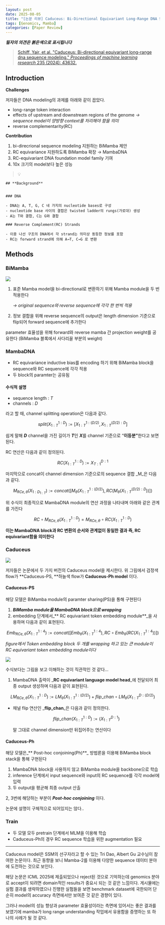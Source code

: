 ```yaml
---
layout: post
date: 2025-08-05
title: "[논문 리뷰] Caduceus: Bi-Directional Equivariant Long-Range DNA Sequence Modeling"
tags: [Genomics, Mamba]
categories: [Paper Review]
---
```


<span class="notion-red">_**필자의 의견은 붉은색으로 표시됩니다**_</span>


> [Schiff, Yair, et al. "Caduceus: Bi-directional equivariant long-range dna sequence modeling." ](https://pmc.ncbi.nlm.nih.gov/articles/PMC12189541/)[_Proceedings of machine learning research_](https://pmc.ncbi.nlm.nih.gov/articles/PMC12189541/)[ 235 (2024): 43632.](https://pmc.ncbi.nlm.nih.gov/articles/PMC12189541/)



## Introduction


**Challenges**


저자들은 DNA modeling의 과제를 아래와 같이 꼽았다.

- long-range token interaction
- effects of upstream and downstream regions of the genome 
_→ sequence model이 양방향 context를 처리해야 함을 의미_
- reverse complementarity(RC)

**Contribution**

1. bi-direcrional sequence modeling 지원하는 BiMamba 제안
1. RC equivariance 지원하도록 BiMamba 확장 → MambaDNA
1. RC-equivariant DNA foundation model family 기여
1. 10x 크기의 model보다 높은 성능

> 💡 


	## **Background**


	### DNA

	- DNA는 A, T, G, C 네 가지의 nucleotide bases로 구성
	- nucleotide base 사이의 결합은 twisted ladder의 rungs(가로대) 생성
	- A는 T와 결합, C는 G와 결합

	### Reverse Complement(RC) Strands

	- 이중 나선 구조의 DNA에서 각 strand는 의미상 동등한 정보를 포함
	- RC는 forward strand에 의해 A→T, C→G 로 변환


## Methods



### BiMamba


![](https://prod-files-secure.s3.us-west-2.amazonaws.com/542b861c-36a8-4051-84e5-8804b6728dba/2c247d59-7815-4980-99f0-8f0d21f445a7/image.png?X-Amz-Algorithm=AWS4-HMAC-SHA256&X-Amz-Content-Sha256=UNSIGNED-PAYLOAD&X-Amz-Credential=ASIAZI2LB466UWMTNIPI%2F20250809%2Fus-west-2%2Fs3%2Faws4_request&X-Amz-Date=20250809T070836Z&X-Amz-Expires=3600&X-Amz-Security-Token=IQoJb3JpZ2luX2VjEH0aCXVzLXdlc3QtMiJHMEUCIQCxrGGpdvWRldAV1uT07EJlqAAOH98YOx4csIbPnu7JHAIgeIffzGyIc4OUhM8g5P4aLETU0l5qkWc71QDr9UZX6XkqiAQItv%2F%2F%2F%2F%2F%2F%2F%2F%2F%2FARAAGgw2Mzc0MjMxODM4MDUiDEabjD%2FV%2FDlSCdBReSrcA2C0nT5SRAvpQYoZLlD6ut32H977p8BOKJy%2FqLapAmImirXHmGyGbrkk6eFnBqRC28slki56OMZpPR1kcKzrwWZNfCVOIv0To4Waj%2B98eN%2BCkjZfb09lAN%2FfJKglWJX2nT29HnJezHD9QSfO7tQ%2BtsMmZOkfjpskGN46QkAeNMn0eaQIioai2zYL3RB2ibbW97sulUcckYliNMFBYi4tgB5r9HAx5vLFr1x2TmCcZX0K3P0YgDlO3oNYSXtC7cA%2FCrxjPN50bVfOqF1PNMf72iUkwtFpF7uM8lCQZqxNwV3ZLgBmhPM7ccj%2FHTkeGtC0oM0rcrkXp7EwQZc0Iw%2FUYHlzxSlphE7sU%2FJgFmkasGQzfJoPLWImvtOt7OVm2X8XIx0KXsqYhI1owHczoJczsHTrtulzVRVk7qd76LCSQf9jQmlXFZaJ%2Frb2hnq2OpbyS%2BlID36d5Fha6%2Fk6GaY2hN5%2Bhk2P0eguaes%2BDryY02UH5TLT7IxR8SaatH6OBL7hgtjGCuEGRujLYfu4v4A4qgIIN5nYMGbyWldlmMe6iRogKzp3mGCdMlYPULWlrVz%2BTGRU2U9w5P7GxAibvzDeTHVcKD6ya9gw1TOsTcTNmgtiu8mLRJM9M7NWvAI7MLKq28QGOqUBKZWkUEBbtKoXlG1z5%2FEaE9Id2JJ%2FBYQPSDjUEs%2Fnz436B3Z20VIjdzT2M9shyOwYIBgtcIQ1ifG3LYRBQyylJPm%2FQozhKoJs2hM1uNc5pUxtaghtUU57XDFcaz1UaoVen7kYVlwvMP%2BKmHcs1yTRngbF9Vph6YbHe62kFl2RPQw9ihcizF6vZJ2rY3UrfwOm1Ych4GY3GCpRwNIUssAg%2F6L2xcw4&X-Amz-Signature=429ce768f99dae0ec321bd27b96dee527e3d97b8c8bf3d72583fbe55da8fba02&X-Amz-SignedHeaders=host&x-amz-checksum-mode=ENABLED&x-id=GetObject)

1. 표준 Mamba model을 bi-directional로 변환하기 위해 Mamba module을 두 번 적용한다

	_→ original sequence와 reverse sequence에 각각 한 번씩 적용_

1. 정보 결합을 위해 reverse sequence의 output은 length dimension 기준으로 flip되어 forward sequence에 추가한다

parameter 효율성을 위해 forward와 reverse mamba 간 projection weight를 공유한다 (BiMamba 블록에서 사다리꼴 부분의 weight)



### MambaDNA

- RC equivariance inductive bias를 encoding 하기 위해 BiMamba block을 sequence와 RC sequence에 각각 적용
- 두 block의 paramter는 공유됨


#### 수식적 설명

- sequence length : _T_
- channels : _D_

라고 할 때,  channel splitting operation은 다음과 같다.


$$
split(X^{1:D}_{1:T}):=[X^{1:(D/2)}_{1:T},X^{(D/2):D}_{1:T}]
$$


<span class="notion-red">쉽게 말해 </span><span class="notion-red">_**D**_</span><span class="notion-red"> channel을 가진 길이가 </span><span class="notion-red">_**T**_</span><span class="notion-red">인 </span><span class="notion-red">_**X**_</span><span class="notion-red">를 channel 기준으로 “</span><span class="notion-red">**이등분”**</span><span class="notion-red">한다고 보면 된다.</span>


RC 연산은 다음과 같이 정의된다.


$$
RC(X^{1:D}_{1:T}):=X^{D:1}_{T:1}
$$


마지막으로 concat이 channel dimension 기준으로의 sequence 결합 _M_은 다음과 같다.


$$
M_{RCe,\theta}(X_{1:D_{1:T}}):=concat([M_{\theta}(X^{1:(D/2)}_{1:T}),RC(M_{\theta}(X^{(D/2):D}_{1:T}))])
$$


위 수식이 최종적으로 MambaDNA module의 연산 과정을 나타내며 아래와 같은 관계를 가진다


$$
RC\circ M_{RCe,\theta}(X^{1:D}_{1:T}) = M_{RCe,\theta} \circ RC(X^{1:D}_{1:T})
$$


**이는 MambaDNA block과 RC 변환의 순서와 관계없이 동일한 결과 즉, RC equivariant함을 의미한다**



### Caduceus


![](https://prod-files-secure.s3.us-west-2.amazonaws.com/542b861c-36a8-4051-84e5-8804b6728dba/f94a60d7-8145-473b-aef9-7c68d3ec604a/image.png?X-Amz-Algorithm=AWS4-HMAC-SHA256&X-Amz-Content-Sha256=UNSIGNED-PAYLOAD&X-Amz-Credential=ASIAZI2LB466UWMTNIPI%2F20250809%2Fus-west-2%2Fs3%2Faws4_request&X-Amz-Date=20250809T070836Z&X-Amz-Expires=3600&X-Amz-Security-Token=IQoJb3JpZ2luX2VjEH0aCXVzLXdlc3QtMiJHMEUCIQCxrGGpdvWRldAV1uT07EJlqAAOH98YOx4csIbPnu7JHAIgeIffzGyIc4OUhM8g5P4aLETU0l5qkWc71QDr9UZX6XkqiAQItv%2F%2F%2F%2F%2F%2F%2F%2F%2F%2FARAAGgw2Mzc0MjMxODM4MDUiDEabjD%2FV%2FDlSCdBReSrcA2C0nT5SRAvpQYoZLlD6ut32H977p8BOKJy%2FqLapAmImirXHmGyGbrkk6eFnBqRC28slki56OMZpPR1kcKzrwWZNfCVOIv0To4Waj%2B98eN%2BCkjZfb09lAN%2FfJKglWJX2nT29HnJezHD9QSfO7tQ%2BtsMmZOkfjpskGN46QkAeNMn0eaQIioai2zYL3RB2ibbW97sulUcckYliNMFBYi4tgB5r9HAx5vLFr1x2TmCcZX0K3P0YgDlO3oNYSXtC7cA%2FCrxjPN50bVfOqF1PNMf72iUkwtFpF7uM8lCQZqxNwV3ZLgBmhPM7ccj%2FHTkeGtC0oM0rcrkXp7EwQZc0Iw%2FUYHlzxSlphE7sU%2FJgFmkasGQzfJoPLWImvtOt7OVm2X8XIx0KXsqYhI1owHczoJczsHTrtulzVRVk7qd76LCSQf9jQmlXFZaJ%2Frb2hnq2OpbyS%2BlID36d5Fha6%2Fk6GaY2hN5%2Bhk2P0eguaes%2BDryY02UH5TLT7IxR8SaatH6OBL7hgtjGCuEGRujLYfu4v4A4qgIIN5nYMGbyWldlmMe6iRogKzp3mGCdMlYPULWlrVz%2BTGRU2U9w5P7GxAibvzDeTHVcKD6ya9gw1TOsTcTNmgtiu8mLRJM9M7NWvAI7MLKq28QGOqUBKZWkUEBbtKoXlG1z5%2FEaE9Id2JJ%2FBYQPSDjUEs%2Fnz436B3Z20VIjdzT2M9shyOwYIBgtcIQ1ifG3LYRBQyylJPm%2FQozhKoJs2hM1uNc5pUxtaghtUU57XDFcaz1UaoVen7kYVlwvMP%2BKmHcs1yTRngbF9Vph6YbHe62kFl2RPQw9ihcizF6vZJ2rY3UrfwOm1Ych4GY3GCpRwNIUssAg%2F6L2xcw4&X-Amz-Signature=2c545664afb20f68c1308dfeeaf1953049dda2f6ee8e447ad5abffa1fcebbed9&X-Amz-SignedHeaders=host&x-amz-checksum-mode=ENABLED&x-id=GetObject)


저자들은 논문에서 두 가지 버전의 Caduceus model을 제시한다. 위 그림에서 검정색 flow가 **Caduceus-PS, **하늘색 flow가 **Caduceus-Ph model** 이다.



#### Caduceus-PS


해당 모델은 BiMamba module의 paramter sharing(PS)을 통해 구현된다

1. _**BiMamba module을 MambaDNA block으로 wrapping**_
1. embedding 단계에서_** RC equivariant token embedding module**_을 사용하며 다음과 같이 표현된다.

$$
Emb_{RCe,\theta}(X^{1:4}_{1:T}):=concat([Emb_{\theta}(X^{1:4}_{1:T}),RC \circ Emb_{\theta}(RC(X^{1:4}_{1:T}))])
$$


_figure에서 Token embedding block 두 개를 wrapping 하고 있는 큰 module이 RC equivariant token embedding module이다_


![](https://prod-files-secure.s3.us-west-2.amazonaws.com/542b861c-36a8-4051-84e5-8804b6728dba/b175e4da-71eb-4e91-8c23-a06dabe673c9/image.png?X-Amz-Algorithm=AWS4-HMAC-SHA256&X-Amz-Content-Sha256=UNSIGNED-PAYLOAD&X-Amz-Credential=ASIAZI2LB466UWMTNIPI%2F20250809%2Fus-west-2%2Fs3%2Faws4_request&X-Amz-Date=20250809T070836Z&X-Amz-Expires=3600&X-Amz-Security-Token=IQoJb3JpZ2luX2VjEH0aCXVzLXdlc3QtMiJHMEUCIQCxrGGpdvWRldAV1uT07EJlqAAOH98YOx4csIbPnu7JHAIgeIffzGyIc4OUhM8g5P4aLETU0l5qkWc71QDr9UZX6XkqiAQItv%2F%2F%2F%2F%2F%2F%2F%2F%2F%2FARAAGgw2Mzc0MjMxODM4MDUiDEabjD%2FV%2FDlSCdBReSrcA2C0nT5SRAvpQYoZLlD6ut32H977p8BOKJy%2FqLapAmImirXHmGyGbrkk6eFnBqRC28slki56OMZpPR1kcKzrwWZNfCVOIv0To4Waj%2B98eN%2BCkjZfb09lAN%2FfJKglWJX2nT29HnJezHD9QSfO7tQ%2BtsMmZOkfjpskGN46QkAeNMn0eaQIioai2zYL3RB2ibbW97sulUcckYliNMFBYi4tgB5r9HAx5vLFr1x2TmCcZX0K3P0YgDlO3oNYSXtC7cA%2FCrxjPN50bVfOqF1PNMf72iUkwtFpF7uM8lCQZqxNwV3ZLgBmhPM7ccj%2FHTkeGtC0oM0rcrkXp7EwQZc0Iw%2FUYHlzxSlphE7sU%2FJgFmkasGQzfJoPLWImvtOt7OVm2X8XIx0KXsqYhI1owHczoJczsHTrtulzVRVk7qd76LCSQf9jQmlXFZaJ%2Frb2hnq2OpbyS%2BlID36d5Fha6%2Fk6GaY2hN5%2Bhk2P0eguaes%2BDryY02UH5TLT7IxR8SaatH6OBL7hgtjGCuEGRujLYfu4v4A4qgIIN5nYMGbyWldlmMe6iRogKzp3mGCdMlYPULWlrVz%2BTGRU2U9w5P7GxAibvzDeTHVcKD6ya9gw1TOsTcTNmgtiu8mLRJM9M7NWvAI7MLKq28QGOqUBKZWkUEBbtKoXlG1z5%2FEaE9Id2JJ%2FBYQPSDjUEs%2Fnz436B3Z20VIjdzT2M9shyOwYIBgtcIQ1ifG3LYRBQyylJPm%2FQozhKoJs2hM1uNc5pUxtaghtUU57XDFcaz1UaoVen7kYVlwvMP%2BKmHcs1yTRngbF9Vph6YbHe62kFl2RPQw9ihcizF6vZJ2rY3UrfwOm1Ych4GY3GCpRwNIUssAg%2F6L2xcw4&X-Amz-Signature=25fd8c77dfda20e6e021097d736ff545325c927f3356a568476ca687a99de126&X-Amz-SignedHeaders=host&x-amz-checksum-mode=ENABLED&x-id=GetObject)


<span class="notion-red">수식보다는 그림을 보고 이해하는 것이 직관적인 것 같다…</span>

1. MambaDNA 출력이 _**RC equivariant language model head**_에 전달되어 최종 output 생성하며 다음과 같이 표현된다.

$$
LM_{RCe,\theta}(X^{1:D}_{1:T}):= LM_{\theta}(X^{1:(D/2)}_{1:T})+flip\_chan\circ LM_{\theta}(X^{D:(D/2)}_{1:T})
$$

- 채널 flip 연산인 _**flip\_chan**_은 다음과 같이 정의한다.

	$$
	flip\_chan(X^{1:D}_{1:T}):=(X^{D:1}_{1:T})
	$$


	말 그대로 channel dimension만 뒤집어주는 연산이다



#### Caduceus-Ph


해당 모델은_** Post-hoc conjoining(Ph)**_ 방법론을 이용해 BiMamba block stack을 통해 구현된다

1. MambaDNA block을 사용하지 않고 BiMamba module을 backbone으로 학습
1. inference 단계에서 input sequence와 input의 RC sequence를 각각 model에 입력
1. 두 output을 평균해 최종 output 산출

2, 3번에 해당하는 부분이 _**Post-hoc conjoining**_ 이다.


<span class="notion-red">논문에 설명이 구체적으로 되어있지는 않다..</span>



### Train

- 두 모델 모두 pretrain 단계에서 MLM을 이용해 학습
- Caduceus-Ph의 경우 RC sequence 학습을 위한 augmentation 필요

---


<span class="notion-red">Caduceus model은 SSM의 선구자라고 할 수 있는 Tri Dao, Albert Gu 교수님이 참여한 논문이다. 최근 동향을 보니 Mamba-2를 이용해 다양한 sequence 데이터 분야에 도전하는 것으로 보인다.</span>


<span class="notion-red">해당 논문은 ICML 2025에 제출되었으나 reject된 것으로 기억하는데 genomics 분야로 accept이 되려면 domain적인 results가 중요시 되는 것 같은 느낌이다. 게시물에는 실험 결과를 생략하였으나 진행한 실험들을 보면 benchmark dataset에 국한되어 단순히 model의 accuracy 측면에서만 보여준 것 같은 경향이 있다.</span>


<span class="notion-red">그러나 model의 성능 향상과 parameter 효율성이라는 측면에 있어서는 좋은 결과를 보였기에 mamba가 long range understanding 작업에서 유용함을 증명하는 또 하나의 사례가 될 것 같다.</span>

